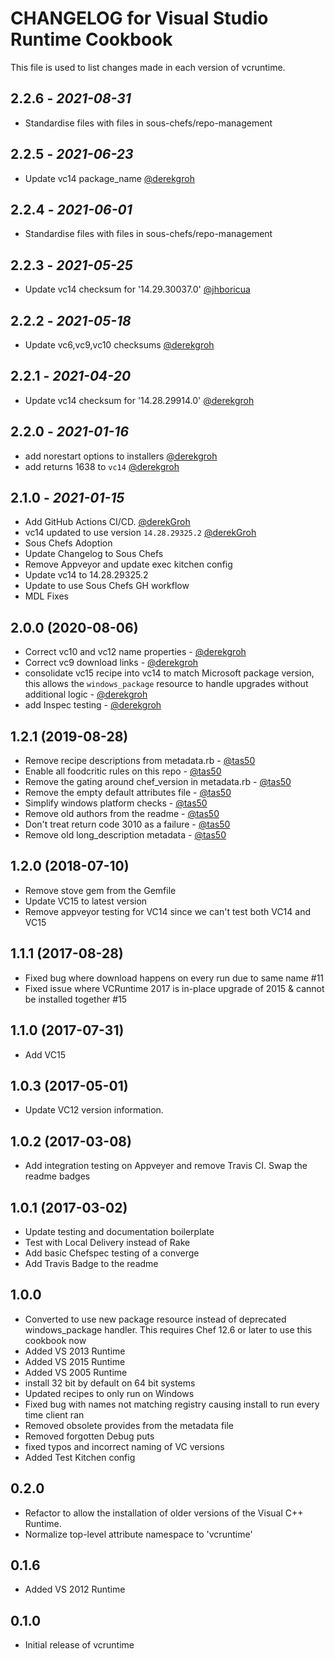 # CHANGELOG for Visual Studio Runtime Cookbook

This file is used to list changes made in each version of vcruntime.

## 2.2.6 - *2021-08-31*

- Standardise files with files in sous-chefs/repo-management

## 2.2.5 - *2021-06-23*

- Update vc14 package_name [@derekgroh](https://github.com/derekgroh)

## 2.2.4 - *2021-06-01*

- Standardise files with files in sous-chefs/repo-management

## 2.2.3 - *2021-05-25*

- Update vc14 checksum for '14.29.30037.0' [@jhboricua](https://github.com/jhboricua)

## 2.2.2 - *2021-05-18*

- Update vc6,vc9,vc10 checksums [@derekgroh](https://github.com/derekgroh)

## 2.2.1 - *2021-04-20*

- Update vc14 checksum for '14.28.29914.0' [@derekgroh](https://github.com/derekgroh)

## 2.2.0 - *2021-01-16*

- add norestart options to installers [@derekgroh](https://github.com/derekgroh)
- add returns 1638 to `vc14` [@derekgroh](https://github.com/derekgroh)

## 2.1.0 - *2021-01-15*

- Add GitHub Actions CI/CD. [@derekGroh](https://github.com/derekgroh)
- vc14 updated to use version `14.28.29325.2` [@derekGroh](https://github.com/derekgroh)
- Sous Chefs Adoption
- Update Changelog to Sous Chefs
- Remove Appveyor and update exec kitchen config
- Update vc14 to 14.28.29325.2
- Update to use Sous Chefs GH workflow
- MDL Fixes

## 2.0.0 (2020-08-06)

- Correct vc10 and vc12 name properties - [@derekgroh](https://github.com/derekgroh)
- Correct vc9 download links - [@derekgroh](https://github.com/derekgroh)
- consolidate vc15 recipe into vc14 to match Microsoft package version, this allows the `windows_package` resource to handle upgrades without additional logic - [@derekgroh](https://github.com/derekgroh)
- add Inspec testing - [@derekgroh](https://github.com/derekgroh)

## 1.2.1 (2019-08-28)

- Remove recipe descriptions from metadata.rb - [@tas50](https://github.com/tas50)
- Enable all foodcritic rules on this repo - [@tas50](https://github.com/tas50)
- Remove the gating around chef_version in metadata.rb - [@tas50](https://github.com/tas50)
- Remove the empty default attributes file - [@tas50](https://github.com/tas50)
- Simplify windows platform checks - [@tas50](https://github.com/tas50)
- Remove old authors from the readme - [@tas50](https://github.com/tas50)
- Don't treat return code 3010 as a failure - [@tas50](https://github.com/tas50)
- Remove old long_description metadata - [@tas50](https://github.com/tas50)

## 1.2.0 (2018-07-10)

- Remove stove gem from the Gemfile
- Update VC15 to latest version
- Remove appveyor testing for VC14 since we can't test both VC14 and VC15

## 1.1.1 (2017-08-28)

- Fixed bug where download happens on every run due to same name #11
- Fixed issue where VCRuntime 2017 is in-place upgrade of 2015 & cannot be installed together #15

## 1.1.0 (2017-07-31)

- Add VC15

## 1.0.3 (2017-05-01)

- Update VC12 version information.

## 1.0.2 (2017-03-08)

- Add integration testing on Appveyer and remove Travis CI. Swap the readme badges

## 1.0.1 (2017-03-02)

- Update testing and documentation boilerplate
- Test with Local Delivery instead of Rake
- Add basic Chefspec testing of a converge
- Add Travis Badge to the readme

## 1.0.0

- Converted to use new package resource instead of deprecated windows_package handler. This requires Chef 12.6 or later to use this cookbook now
- Added VS 2013 Runtime
- Added VS 2015 Runtime
- Added VS 2005 Runtime
- install 32 bit by default on 64 bit systems
- Updated recipes to only run on Windows
- Fixed bug with names not matching registry causing install to run every time client ran
- Removed obsolete provides from the metadata file
- Removed forgotten Debug puts
- fixed typos and incorrect naming of VC versions
- Added Test Kitchen config

## 0.2.0

- Refactor to allow the installation of older versions of the Visual C++ Runtime.
- Normalize top-level attribute namespace to 'vcruntime'

## 0.1.6

- Added VS 2012 Runtime

## 0.1.0

- Initial release of vcruntime
